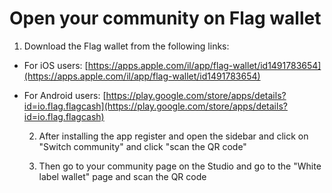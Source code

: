 # Open your community on Flag wallet

1. Download the Flag wallet from the following links:

* For iOS users: [https://apps.apple.com/il/app/flag-wallet/id1491783654](https://apps.apple.com/il/app/flag-wallet/id1491783654)
* For Android users: [https://play.google.com/store/apps/details?id=io.flag.flagcash](https://play.google.com/store/apps/details?id=io.flag.flagcash)

   2. After installing the app register and open the sidebar and click on "Switch community" and click "scan the QR code"

   3. Then go to your community page on the Studio and go to the "White label wallet" page and scan the QR code

